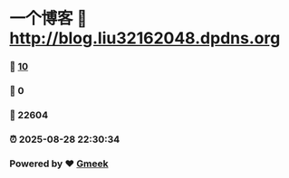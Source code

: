 # 一个博客 :link: http://blog.liu32162048.dpdns.org 
### :page_facing_up: [10](http://blog.liu32162048.dpdns.org/tag.html) 
### :speech_balloon: 0 
### :hibiscus: 22604 
### :alarm_clock: 2025-08-28 22:30:34 
### Powered by :heart: [Gmeek](https://github.com/Meekdai/Gmeek)
